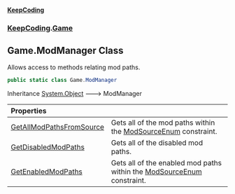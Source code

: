 #### [KeepCoding](index.md 'index')
### [KeepCoding](KeepCoding.md 'KeepCoding').[Game](KeepCoding_Game.md 'KeepCoding.Game')
## Game.ModManager Class
Allows access to methods relating mod paths.  
```csharp
public static class Game.ModManager
```

Inheritance [System.Object](https://docs.microsoft.com/en-us/dotnet/api/System.Object 'System.Object') &#129106; ModManager  

| Properties | |
| :--- | :--- |
| [GetAllModPathsFromSource](KeepCoding_Game_ModManager_GetAllModPathsFromSource.md 'KeepCoding.Game.ModManager.GetAllModPathsFromSource') | Gets all of the mod paths within the [ModSourceEnum](KeepCoding_Game_ModSourceEnum.md 'KeepCoding.Game.ModSourceEnum') constraint.<br/> |
| [GetDisabledModPaths](KeepCoding_Game_ModManager_GetDisabledModPaths.md 'KeepCoding.Game.ModManager.GetDisabledModPaths') | Gets all of the disabled mod paths.<br/> |
| [GetEnabledModPaths](KeepCoding_Game_ModManager_GetEnabledModPaths.md 'KeepCoding.Game.ModManager.GetEnabledModPaths') | Gets all of the enabled mod paths within the [ModSourceEnum](KeepCoding_Game_ModSourceEnum.md 'KeepCoding.Game.ModSourceEnum') constraint.<br/> |
